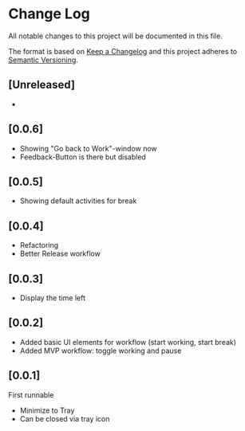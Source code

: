 # Change Log
All notable changes to this project will be documented in this file.

The format is based on [Keep a Changelog](http://keepachangelog.com/)
and this project adheres to [Semantic Versioning](http://semver.org/).

## [Unreleased]
 -

## [0.0.6]
 - Showing "Go back to Work"-window now
  - Feedback-Button is there but disabled

## [0.0.5]
 - Showing default activities for break

## [0.0.4]
 - Refactoring
 - Better Release workflow

## [0.0.3]
 - Display the time left

## [0.0.2]
 - Added basic UI elements for workflow (start working, start break)
 - Added MVP workflow: toggle working and pause

## [0.0.1]

First runnable
 - Minimize to Tray
 - Can be closed via tray icon

